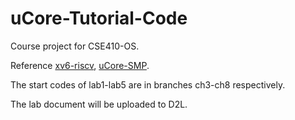 # uCore-Tutorial-Code

Course project for CSE410-OS.

Reference [xv6-riscv](https://github.com/mit-pdos/xv6-riscv), [uCore-SMP](https://github.com/TianhuaTao/uCore-SMP).

The start codes of lab1-lab5 are in branches ch3-ch8 respectively.

The lab document will be uploaded to D2L.
